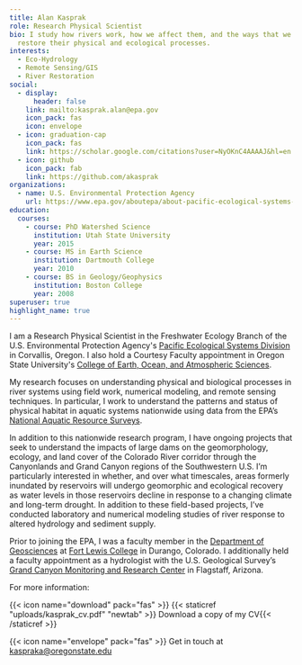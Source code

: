 ```yaml
---
title: Alan Kasprak
role: Research Physical Scientist
bio: I study how rivers work, how we affect them, and the ways that we can
  restore their physical and ecological processes.
interests:
  - Eco-Hydrology
  - Remote Sensing/GIS
  - River Restoration
social:
  - display:
      header: false
    link: mailto:kasprak.alan@epa.gov
    icon_pack: fas
    icon: envelope
  - icon: graduation-cap
    icon_pack: fas
    link: https://scholar.google.com/citations?user=NyOKnC4AAAAJ&hl=en
  - icon: github
    icon_pack: fab
    link: https://github.com/akasprak
organizations:
  - name: U.S. Environmental Protection Agency
    url: https://www.epa.gov/aboutepa/about-pacific-ecological-systems-division-pesd
education:
  courses:
    - course: PhD Watershed Science
      institution: Utah State University
      year: 2015
    - course: MS in Earth Science
      institution: Dartmouth College
      year: 2010
    - course: BS in Geology/Geophysics
      institution: Boston College
      year: 2008
superuser: true
highlight_name: true
---
```

I am a Research Physical Scientist in the Freshwater Ecology Branch of the U.S. Environmental Protection Agency's [Pacific Ecological Systems Division](https://www.epa.gov/aboutepa/about-pacific-ecological-systems-division-pesd) in Corvallis, Oregon. I also hold a Courtesy Faculty appointment in Oregon State University's [College of Earth, Ocean, and Atmospheric Sciences](https://ceoas.oregonstate.edu/).

My research focuses on understanding physical and biological processes in river systems using field work, numerical modeling, and remote sensing techniques. In particular, I work to understand the patterns and status of physical habitat in aquatic systems nationwide using data from the EPA’s [National Aquatic Resource Surveys](https://www.epa.gov/national-aquatic-resource-surveys). 

In addition to this nationwide research program, I have ongoing projects that seek to understand the impacts of large dams on the geomorphology, ecology, and land cover of the Colorado River corridor through the Canyonlands and Grand Canyon regions of the Southwestern U.S. I’m particularly interested in whether, and over what timescales, areas formerly inundated by reservoirs will undergo geomorphic and ecological recovery as water levels in those reservoirs decline in response to a changing climate and long-term drought. In addition to these field-based projects, I’ve conducted laboratory and numerical modeling studies of river response to altered hydrology and sediment supply.

Prior to joining the EPA, I was a faculty member in the [Department of Geosciences](https://www.fortlewis.edu/academics/schools-departments/departments/geosciences-department/geosciences-home) at [Fort Lewis College](https://www.fortlewis.edu/) in Durango, Colorado. I additionally held a faculty appointment as a hydrologist with the U.S. Geological Survey’s [Grand Canyon Monitoring and Research Center](https://www.usgs.gov/centers/sbsc/about/gcmrc) in Flagstaff, Arizona. 

 For more information:

 {{< icon name="download" pack="fas" >}} {{< staticref "uploads/kasprak_cv.pdf" "newtab" >}} Download a copy of my CV{{< /staticref >}} 

 {{< icon name="envelope" pack="fas" >}} Get in touch at [kaspraka@oregonstate.edu](mailto:kaspraka@oregonstate.edu)